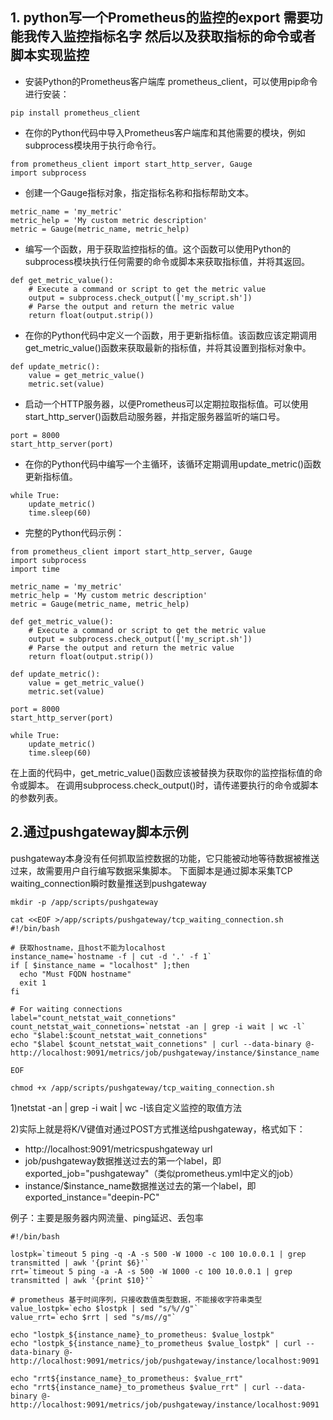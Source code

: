 ## 1. python写一个Prometheus的监控的export 需要功能我传入监控指标名字 然后以及获取指标的命令或者脚本实现监控
* 安装Python的Prometheus客户端库 prometheus_client，可以使用pip命令进行安装：
```
pip install prometheus_client
```
* 在你的Python代码中导入Prometheus客户端库和其他需要的模块，例如subprocess模块用于执行命令行。
```
from prometheus_client import start_http_server, Gauge
import subprocess
```
* 创建一个Gauge指标对象，指定指标名称和指标帮助文本。
```
metric_name = 'my_metric'
metric_help = 'My custom metric description'
metric = Gauge(metric_name, metric_help)
```
* 编写一个函数，用于获取监控指标的值。这个函数可以使用Python的subprocess模块执行任何需要的命令或脚本来获取指标值，并将其返回。
```
def get_metric_value():
    # Execute a command or script to get the metric value
    output = subprocess.check_output(['my_script.sh'])
    # Parse the output and return the metric value
    return float(output.strip())

```
* 在你的Python代码中定义一个函数，用于更新指标值。该函数应该定期调用get_metric_value()函数来获取最新的指标值，并将其设置到指标对象中。
```
def update_metric():
    value = get_metric_value()
    metric.set(value)
```
* 启动一个HTTP服务器，以便Prometheus可以定期拉取指标值。可以使用start_http_server()函数启动服务器，并指定服务器监听的端口号。
```
port = 8000
start_http_server(port)
```
* 在你的Python代码中编写一个主循环，该循环定期调用update_metric()函数更新指标值。
```
while True:
    update_metric()
    time.sleep(60)
```
* 完整的Python代码示例：
```
from prometheus_client import start_http_server, Gauge
import subprocess
import time

metric_name = 'my_metric'
metric_help = 'My custom metric description'
metric = Gauge(metric_name, metric_help)

def get_metric_value():
    # Execute a command or script to get the metric value
    output = subprocess.check_output(['my_script.sh'])
    # Parse the output and return the metric value
    return float(output.strip())

def update_metric():
    value = get_metric_value()
    metric.set(value)

port = 8000
start_http_server(port)

while True:
    update_metric()
    time.sleep(60)

```
在上面的代码中，get_metric_value()函数应该被替换为获取你的监控指标值的命令或脚本。
在调用subprocess.check_output()时，请传递要执行的命令或脚本的参数列表。


## 2.通过pushgateway脚本示例
pushgateway本身没有任何抓取监控数据的功能，它只能被动地等待数据被推送过来，故需要用户自行编写数据采集脚本。
下面脚本是通过脚本采集TCP waiting_connection瞬时数量推送到pushgateway
```
mkdir -p /app/scripts/pushgateway

cat <<EOF >/app/scripts/pushgateway/tcp_waiting_connection.sh
#!/bin/bash

# 获取hostname，且host不能为localhost
instance_name=`hostname -f | cut -d '.' -f 1`
if [ $instance_name = "localhost" ];then
  echo "Must FQDN hostname"
  exit 1
fi

# For waiting connections
label="count_netstat_wait_connetions"
count_netstat_wait_connetions=`netstat -an | grep -i wait | wc -l`
echo "$label:$count_netstat_wait_connetions"
echo "$label $count_netstat_wait_connetions" | curl --data-binary @- http://localhost:9091/metrics/job/pushgateway/instance/$instance_name

EOF

chmod +x /app/scripts/pushgateway/tcp_waiting_connection.sh
```
1)netstat -an | grep -i wait | wc -l该自定义监控的取值方法

2)实际上就是将K/V键值对通过POST方式推送给pushgateway，格式如下：
* http://localhost:9091/metricspushgateway url
* job/pushgateway数据推送过去的第一个label，即exported_job="pushgateway"（类似prometheus.yml中定义的job）
* instance/$instance_name数据推送过去的第一个label，即exported_instance="deepin-PC"

例子：主要是服务器内网流量、ping延迟、丢包率
```
#!/bin/bash

lostpk=`timeout 5 ping -q -A -s 500 -W 1000 -c 100 10.0.0.1 | grep transmitted | awk '{print $6}'`
rrt=`timeout 5 ping -a -A -s 500 -W 1000 -c 100 10.0.0.1 | grep transmitted | awk '{print $10}'`

# prometheus 基于时间序列，只接收数值类型数据，不能接收字符串类型
value_lostpk=`echo $lostpk | sed "s/%//g"`
value_rrt=`echo $rrt | sed "s/ms//g"`

echo "lostpk_${instance_name}_to_prometheus: $value_lostpk"
echo "lostpk_${instance_name}_to_prometheus $value_lostpk" | curl --data-binary @- http://localhost:9091/metrics/job/pushgateway/instance/localhost:9091

echo "rrt${instance_name}_to_prometheus: $value_rrt"
echo "rrt${instance_name}_to_prometheus $value_rrt" | curl --data-binary @- http://localhost:9091/metrics/job/pushgateway/instance/localhost:9091
```
